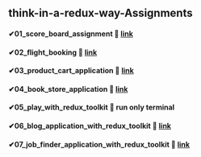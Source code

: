## think-in-a-redux-way-Assignments

#### ✔01_score_board_assignment 🎈 <a href="https://serene-kitten-dd7516.netlify.app/" target="_blank">link</a>  
#### ✔02_flight_booking 🎈 <a href="https://651c412ca4b17559f24b5d54--mellow-licorice-d7f7bb.netlify.app/" target="_blank">link</a>  
#### ✔03_product_cart_application 🎈 <a href="https://6526d20a29daf9008c0bc742--fabulous-basbousa-a23f34.netlify.app/" target="_blank">link</a>  
#### ✔04_book_store_application 🎈 <a href="https://65489385b9207a6c3440aec8--storied-treacle-e33aaf.netlify.app/" target="_blank">link</a>  
#### ✔05_play_with_redux_toolkit 🎈 run only terminal 
#### ✔06_blog_application_with_redux_toolkit 🎈 <a href="https://658314561eb60734fcc8b2e1--strong-biscuit-c37c39.netlify.app/" target="_blank">link</a>  
#### ✔07_job_finder_application_with_redux_toolkit 🎈 <a href="https://65c1ea172e945b51d2fee08c--euphonious-chimera-d57e4b.netlify.app/" target="_blank">link</a>  
